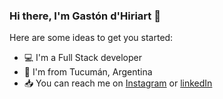 ### Hi there, I'm Gastón d'Hiriart 👋

Here are some ideas to get you started:

- :computer: I'm a Full Stack developer
- :house_with_garden: I'm from Tucumán, Argentina
- :inbox_tray: You can reach me on [Instagram](https://www.instagram.com/gastondh91/) or [linkedIn](https://www.linkedin.com/in/gastondh91/)
